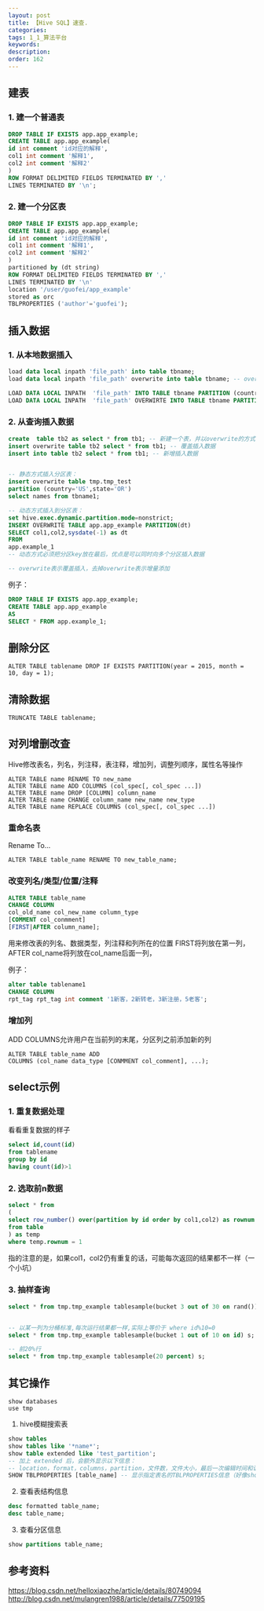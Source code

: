 ```yaml
---
layout: post
title: 【Hive SQL】速查.
categories:
tags: 1_1_算法平台
keywords:
description:
order: 162
---
```


## 建表
### 1. 建一个普通表
```sql
DROP TABLE IF EXISTS app.app_example;
CREATE TABLE app.app_example(
id int comment 'id对应的解释',
col1 int comment '解释1',
col2 int comment '解释2'
)
ROW FORMAT DELIMITED FIELDS TERMINATED BY ','
LINES TERMINATED BY '\n';
```
### 2. 建一个分区表
```sql
DROP TABLE IF EXISTS app.app_example;
CREATE TABLE app.app_example(
id int comment 'id对应的解释',
col1 int comment '解释1',
col2 int comment '解释2'
)
partitioned by (dt string)
ROW FORMAT DELIMITED FIELDS TERMINATED BY ','
LINES TERMINATED BY '\n'
location '/user/guofei/app_example'
stored as orc
TBLPROPERTIES ('author'='guofei');
```
## 插入数据
### 1. 从本地数据插入
```sql
load data local inpath 'file_path' into table tbname;
load data local inpath 'file_path' overwrite into table tbname; -- overwrite抹除原数据

LOAD DATA LOCAL INPATH  'file_path' INTO TABLE tbname PARTITION (country='US', state='CA') -- 插入分区表，增量添加，不是覆盖
LOAD DATA LOCAL INPATH  'file_path' OVERWIRTE INTO TABLE tbname PARTITION (country='US', state='CA') -- 插入分区表，带overwirte表示覆盖
```

### 2. 从查询插入数据
```sql
create  table tb2 as select * from tb1; -- 新建一个表，并以overwrite的方式写入数据
insert overwrite table tb2 select * from tb1; -- 覆盖插入数据
insert into table tb2 select * from tb1; -- 新增插入数据


-- 静态方式插入分区表：
insert overwrite table tmp.tmp_test
partition (country='US',state='OR')
select names from tbname1;

-- 动态方式插入到分区表：
set hive.exec.dynamic.partition.mode=nonstrict;
INSERT OVERWRITE TABLE app.app_example PARTITION(dt)
SELECT col1,col2,sysdate(-1) as dt
FROM
app.example_1
-- 动态方式必须把分区key放在最后，优点是可以同时向多个分区插入数据

-- overwrite表示覆盖插入，去掉overwrite表示增量添加
```

例子：
```sql
DROP TABLE IF EXISTS app.app_example;
CREATE TABLE app.app_example
AS
SELECT * FROM app.example_1;
```

## 删除分区

```
ALTER TABLE tablename DROP IF EXISTS PARTITION(year = 2015, month = 10, day = 1);
```

## 清除数据
```
TRUNCATE TABLE tablename;
```

## 对列增删改查
Hive修改表名，列名，列注释，表注释，增加列，调整列顺序，属性名等操作
```
ALTER TABLE name RENAME TO new_name
ALTER TABLE name ADD COLUMNS (col_spec[, col_spec ...])
ALTER TABLE name DROP [COLUMN] column_name
ALTER TABLE name CHANGE column_name new_name new_type
ALTER TABLE name REPLACE COLUMNS (col_spec[, col_spec ...])
```
### 重命名表
Rename To…
```
ALTER TABLE table_name RENAME TO new_table_name;
```
### 改变列名/类型/位置/注释
```sql
ALTER TABLE table_name
CHANGE COLUMN
col_old_name col_new_name column_type
[COMMENT col_conmment]
[FIRST|AFTER column_name];
```
用来修改表的列名、数据类型，列注释和列所在的位置
FIRST将列放在第一列，AFTER col_name将列放在col_name后面一列，

例子：
```sql
alter table tablename1
CHANGE COLUMN
rpt_tag rpt_tag int comment '1新客，2新转老，3新注册，5老客';
```
### 增加列

ADD COLUMNS允许用户在当前列的末尾，分区列之前添加新的列
```
ALTER TABLE table_name ADD
COLUMNS (col_name data_type [CONMMENT col_comment], ...);
```

## select示例
### 1. 重复数据处理
看看重复数据的样子

```sql
select id,count(id)
from tablename
group by id
having count(id)>1
```

### 2. 选取前n数据

```sql
select * from
(
select row_number() over(partition by id order by col1,col2) as rownum , *
from table
) as temp
where temp.rownum = 1
```
指的注意的是，如果col1，col2仍有重复的话，可能每次返回的结果都不一样（一个小坑）

### 3. 抽样查询
```sql
select * from tmp.tmp_example tablesample(bucket 3 out of 30 on rand()) s;


-- 以某一列为分桶标准,每次运行结果都一样,实际上等价于 where id%10=0
select * from tmp.tmp_example tablesample(bucket 1 out of 10 on id) s;

-- 前20%行
select * from tmp.tmp_example tablesample(20 percent) s;
```

## 其它操作
```
show databases
use tmp
```


1. hive模糊搜索表
```sql
show tables
show tables like '*name*';
show table extended like 'test_partition';
-- 加上 extended 后，会额外显示以下信息：
-- location，format，columns，partition，文件数，文件大小，最后一次编辑时间和访问时间
SHOW TBLPROPERTIES [table_name] -- 显示指定表名的TBLPROPERTIES信息（好像show create table [table_name]更全）
```
2. 查看表结构信息
```sql
desc formatted table_name;
desc table_name;
```
3. 查看分区信息
```sql
show partitions table_name;
```

## 参考资料
https://blog.csdn.net/helloxiaozhe/article/details/80749094  
http://blog.csdn.net/mulangren1988/article/details/77509195
